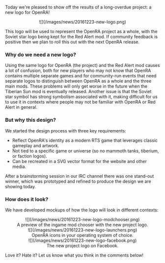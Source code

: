 Today we're pleased to show off the results of a long-overdue project: a new logo for OpenRA!

<div style="text-align:center" markdown="1">
![](/images/news/20161223-new-logo.png)
</div>

This logo will be used to represent the OpenRA project as a whole, with the Soviet star logo being kept for the Red Alert mod.
If community feedback is positive then we plan to roll this out with the next OpenRA release.

### Why do we need a new logo?

Using the same logo for OpenRA (the project) and the Red Alert mod causes a lot of confusion, both for new players who may not know that OpenRA contains multiple separate games and for community-run events that need separate logos to distinguish between OpenRA as a whole and the three main mods.  These problems will only get worse in the future when the Tiberian Sun mod is eventually released.  Another issue is that the Soviet star symbol has strong symbolism associated with it, making difficult for us to use it in contexts where people may not be familiar with OpenRA or Red Alert in general.

### But why this design?

We started the design process with three key requirements:

* Reflect OpenRA's identity as a modern RTS game that leverages classic gameplay and artwork.
* Not tied to a specific game or universe (so no mammoth tanks, tiberium, or faction logos).
* Can be recreated in a SVG vector format for the website and other media.

After a brainstorming session in our IRC channel there was one stand-out winner, which was prototyped and refined to produce the design we are showing today.

### How does it look?

We have developed mockups of how the logo will look in different contexts:

<div style="text-align:center; margin: 0 -60px" markdown="1">
![](/images/news/20161223-new-logo-modchooser.png)<br />
A preview of the ingame mod chooser with the new project logo.
</div>

<div style="text-align:center" markdown="1">
![](/images/news/20161223-new-logo-launchers.png)<br />
OpenRA icons in your operating system of choice.
</div>

<div style="text-align:center" markdown="1">
![](/images/news/20161223-new-logo-facebook.png)<br />
The new project logo on Facebook.
</div>

Love it? Hate it? Let us know what you think in the comments below!